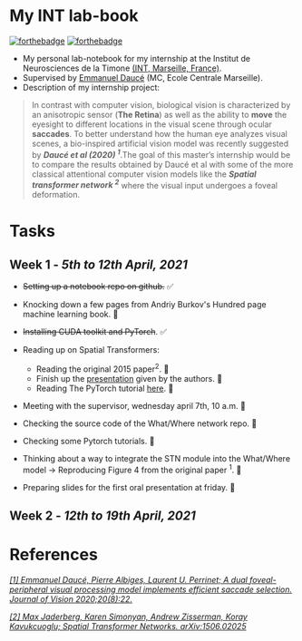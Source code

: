# My INT lab-book
[![forthebadge](https://forthebadge.com/images/badges/made-with-crayons.svg)](https://forthebadge.com)
[![forthebadge](https://forthebadge.com/images/badges/made-with-markdown.svg)](https://forthebadge.com)

- My personal lab-notebook for my internship at the Institut de Neurosciences de la Timone [(INT, Marseille, France)](http://www.int.univ-amu.fr/).
- Supervised by [Emmanuel Daucé](http://emmanuel.dauce.free.fr/) (MC, Ecole Centrale Marseille).
- Description of my internship project:

> In contrast with computer vision, biological vision is characterized by an anisotropic sensor (**The Retina**) as well as the ability to **move** the eyesight to   different locations in the visual scene through ocular **saccades**. To better understand how the human eye analyzes visual scenes, a bio-inspired artificial  vision  model was recently suggested by ***Daucé et al (2020) <sup>1</sup>***.The goal of this master’s internship would be to compare the results obtained by Daucé et   al with some of the more classical attentional computer vision models like the ***Spatial transformer network <sup>2</sup>*** where the visual input undergoes a foveal   deformation.

# Tasks
## **Week 1** - *5th to 12th April, 2021*

- ~~Setting up a notebook repo on github.~~ ✅
- Knocking down a few pages from Andriy Burkov's Hundred page machine learning book. 🚩
- ~~Installing CUDA toolkit and PyTorch~~. ✅

- Reading up on Spatial Transformers:
  - Reading the original 2015 paper<sup>2</sup>. 🚩
  - Finish up the [presentation](https://youtu.be/6NOQC_fl1hQ) given by the authors. 🚩
  - Reading The PyTorch tutorial [here](https://pytorch.org/tutorials/intermediate/spatial_transformer_tutorial.html). 🚩

- Meeting with the supervisor, wednesday april 7th, 10 a.m. 🚩
- Checking the source code of the What/Where network repo. 🚩
- Checking some Pytorch tutorials. 🚩
- Thinking about a way to integrate the STN module into the What/Where model &#8594; Reproducing Figure 4 from the original paper <sup>1</sup>. 🚩
- Preparing slides for the first oral presentation at friday. 🚩

## **Week 2** - *12th to 19th April, 2021*


# References
[*[1] Emmanuel Daucé, Pierre Albiges, Laurent U. Perrinet; A dual foveal-peripheral visual processing model implements efficient saccade selection. Journal of Vision 2020;20(8):22.*](https://jov.arvojournals.org/article.aspx?articleid=2770680)

[*[2] Max Jaderberg, Karen Simonyan, Andrew Zisserman, Koray Kavukcuoglu; Spatial Transformer Networks. arXiv:1506.02025*](https://arxiv.org/abs/1506.02025)


